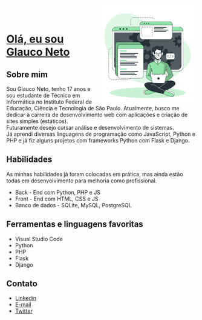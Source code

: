 <img src="images/developer-activity-bro.svg" width="260px" align="right" alt="Programador">
<!-- <a href="https://storyset.com/work">Ilustração por Freepik Storyset</a> -->

<br/>
<br/>

# <a href="https://www.linkedin.com/in/glauconeto"> Olá, eu sou Glauco Neto</a>
## Sobre mim
Sou Glauco Neto, tenho 17 anos e sou estudante de Técnico em Informática no Instituto Federal de Educação, Ciência e Tecnologia de São Paulo. Atualmente, busco me dedicar à carreira de desenvolvimento web com aplicações e criação de sites simples (estáticos). 
<br/> Futuramente desejo cursar análise e desenvolvimento de sistemas.
<br/> Já aprendi diversas linguagens de programação como JavaScript, Python e PHP e já fiz alguns projetos com frameworks Python com Flask e Django.


## Habilidades

As minhas habilidades já foram colocadas em prática, mas ainda estão todas em desenvolvimento para melhoria como profissional.

- Back - End com Python, PHP e JS 
- Front - End com HTML, CSS e JS 
- Banco de dados - SQLite, MySQL, PostgreSQL


## Ferramentas e linguagens favoritas

- Visual Studio Code
- Python
- PHP
- Flask
- Django

##  Contato
- <a href="https://www.linkedin.com/in/glauconeto">Linkedin</a>
- <a href="mailto:neto.glauquinho@gmail.com">E-mail</a>
- <a href="https://twitter.com/glauconeto64">Twitter</a>
</div>

<!-- modelo inspirado na camilaf3rreira -->
